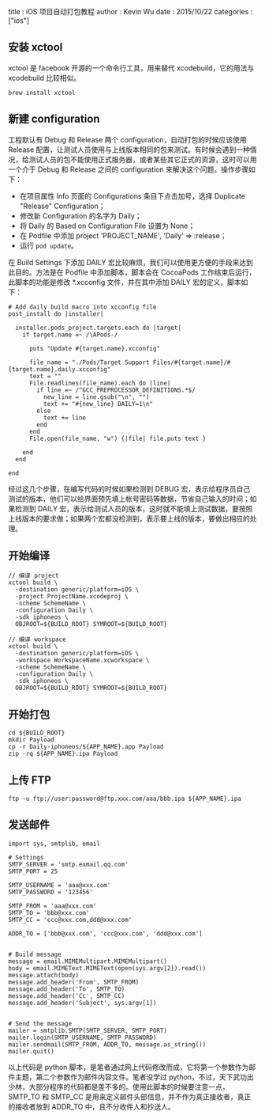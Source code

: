 title : iOS 项目自动打包教程
author : Kevin Wu
date : 2015/10/22
categories : ["ios"]


## 安装 xctool

xctool 是 facebook 开源的一个命令行工具，用来替代 xcodebuild，它的用法与 xcodebuild 比较相似。

    brew install xctool

## 新建 configuration

工程默认有 Debug 和 Release 两个 configuration，自动打包的时候应该使用 Release 配置，让测试人员使用与上线版本相同的包来测试。有时候会遇到一种情况，给测试人员的包不能使用正式服务器，或者某些其它正式的资源，这时可以用一个介于 Debug 和 Release 之间的 configuration 来解决这个问题。操作步骤如下：

  * 在项目属性 Info 页面的 Configurations 条目下点击加号，选择 Duplicate "Release" Configuration；
  * 修改新 Configuration 的名字为 Daily；
  * 将 Daily 的 Based on Configuration File 设置为 None；
  * 在 Podfile 中添加 project 'PROJECT_NAME', 'Daily' => :release；
  * 运行 `pod update`。

在 Build Settings 下添加 DAILY 宏比较麻烦，我们可以使用更方便的手段来达到此目的。方法是在 Podfile 中添加脚本，脚本会在 CocoaPods 工作结束后运行，此脚本的功能是修改 *.xcconfig 文件，并在其中添加 DAILY 宏的定义，脚本如下：

    # Add daily build macro into xcconfig file
    post_install do |installer|
    
      installer.pods_project.targets.each do |target|
        if target.name =~ /\APods-/
    
          puts "Update #{target.name}.xcconfig"
    
          file_name = "./Pods/Target Support Files/#{target.name}/#{target.name}.daily.xcconfig"
          text = ""
          File.readlines(file_name).each do |line|
            if line =~ /^GCC_PREPROCESSOR_DEFINITIONS.*$/
              new_line = line.gsub("\n", "")
              text += "#{new_line} DAILY=1\n"
            else
              text += line
            end
          end
          File.open(file_name, "w") {|file| file.puts text }
    
        end
      end
    
    end

经过这几个步骤，在编写代码的时候如果检测到 DEBUG 宏，表示给程序员自己测试的版本，他们可以给界面预先填上帐号密码等数据，节省自己输入的时间；如果检测到 DAILY 宏，表示给测试人员的版本，这时就不能填上测试数据，要按照上线版本的要求做；如果两个宏都没检测到，表示要上线的版本，要做出相应的处理。

## 开始编译

    // 编译 project
    xctool build \
      -destination generic/platform=iOS \
      -project ProjectName.xcodeproj \
      -scheme SchemeName \
      -configuration Daily \
      -sdk iphoneos \
      OBJROOT=${BUILD_ROOT} SYMROOT=${BUILD_ROOT}
    
    // 编译 workspace
    xctool build \
      -destination generic/platform=iOS \
      -workspace WorkspaceName.xcworkspace \
      -scheme SchemeName \
      -configuration Daily \
      -sdk iphoneos \
      OBJROOT=${BUILD_ROOT} SYMROOT=${BUILD_ROOT}

## 开始打包

    cd ${BUILD_ROOT}
    mkdir Payload
    cp -r Daily-iphoneos/${APP_NAME}.app Payload
    zip -rq ${APP_NAME}.ipa Payload

## 上传 FTP

    ftp -u ftp://user:password@ftp.xxx.com/aaa/bbb.ipa ${APP_NAME}.ipa

## 发送邮件

    import sys, smtplib, email
    
    # Settings
    SMTP_SERVER = 'smtp.exmail.qq.com'
    SMTP_PORT = 25
    
    SMTP_USERNAME = 'aaa@xxx.com'
    SMTP_PASSWORD = '123456'
    
    SMTP_FROM = 'aaa@xxx.com'
    SMTP_TO = 'bbb@xxx.com'
    SMTP_CC = 'ccc@xxx.com,ddd@xxx.com'
    
    ADDR_TO = ['bbb@xxx.com', 'ccc@xxx.com', 'ddd@xxx.com']
    
    
    # Build message
    message = email.MIMEMultipart.MIMEMultipart()
    body = email.MIMEText.MIMEText(open(sys.argv[2]).read())
    message.attach(body)
    message.add_header('From', SMTP_FROM)
    message.add_header('To', SMTP_TO)
    message.add_header('Cc', SMTP_CC)
    message.add_header('Subject', sys.argv[1])
    
    
    # Send the message
    mailer = smtplib.SMTP(SMTP_SERVER, SMTP_PORT)
    mailer.login(SMTP_USERNAME, SMTP_PASSWORD)
    mailer.sendmail(SMTP_FROM, ADDR_TO, message.as_string())
    mailer.quit()

以上代码是 python 脚本，是笔者通过网上代码修改而成，它将第一个参数作为邮件主题，第二个参数作为邮件内容文件。笔者没学过 python，不过，天下武功出少林，大部分程序的代码都是差不多的。使用此脚本的时候要注意一点，SMTP\_TO 和 SMTP\_CC 是用来定义邮件头部信息，并不作为真正接收者，真正的接收者放到 ADDR_TO 中，且不分收件人和抄送人。
